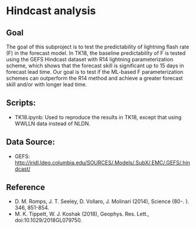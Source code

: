 # Hindcast analysis

## Goal
The goal of this subproject is to test the predictability of lightning flash rate (F) in the forecast model. 
In TK18, the baseline predictability of F is tested using the GEFS Hindcast dataset with R14 lightning parameterization scheme, which shows that the forecast skill is significant up to 15 days in forecast lead time. 
Our goal is to test if the ML-based F parameterization schemes can outperform the R14 method and achieve a greater forecast skill and/or with longer lead time.

## Scripts:
- TK18.ipynb: Used to reproduce the results in TK18, except that using WWLLN data instead of NLDN.

## Data Source:
- GEFS: http://iridl.ldeo.columbia.edu/SOURCES/.Models/.SubX/.EMC/.GEFS/.hindcast/

## Reference
- D. M. Romps, J. T. Seeley, D. Vollaro, J. Molinari (2014), Science (80-. ). 346, 851-854.
- M. K. Tippett, W. J. Koshak (2018), Geophys. Res. Lett., doi:10.1029/2018GL079750.

